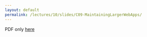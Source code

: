 ```yaml
---
layout: default
permalink: /lectures/10/slides/C09-MaintainingLargerWebApps/
---
```


PDF only [here](/lectures/10/slides/C09-MaintainingLargerWebApps.pdf)

